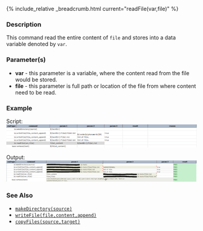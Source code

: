 {% include_relative _breadcrumb.html current="readFile(var,file)" %}


### Description
This command read the entire content of  `file` and stores into a data variable denoted by `var`.


### Parameter(s)
- **var** \- this parameter is a variable, where the content read from the file would be stored.
- **file** \- this parameter is full path or location of the file from where content need to be read.


### Example
Script:<br/>
![script](image/readFile_01.png)

Output:<br/>
![output](image/readFile_02.png)


### See Also
- [`makeDirectory(source)`](makeDirectory(source))
- [`writeFile(file,content,append)`](writeFile(file,content,append))
- [`copyFiles(source,target)`](copyFiles(source,target))
